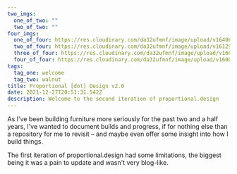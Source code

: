 ```yaml
---
two_imgs:
  one_of_two: ""
  two_of_two: ""
four_imgs:
  one_of_four: https://res.cloudinary.com/da32ufmnf/image/upload/v1640643324/proportional.design/IMG_7756_gzjbfj.jpg
  two_of_four: https://res.cloudinary.com/da32ufmnf/image/upload/v1612969573/proportional.design/social-00_o80ipz.jpg
  three_of_four: https://res.cloudinary.com/da32ufmnf/image/upload/v1605733593/proportional.design/social4_ryeulk.png
  four_of_four: https://res.cloudinary.com/da32ufmnf/image/upload/v1600742638/proportional.design/IMG_4891_krocba.jpg
tags:
  tag_one: welcome
  tag_two: walnut
title: Proportional [dot] Design v2.0
date: 2021-12-27T20:51:31.542Z
description: Welcome to the second iteration of proportional.design
---
```


As I've been building furniture more seriously for the past two and a half years, I've wanted to document builds and progress, if for nothing else than a repository for me to revisit – and maybe even offer some insight into how I build things.

The first iteration of proportional.design had some limitations, the biggest being it was a pain to update and wasn't very blog-like.

